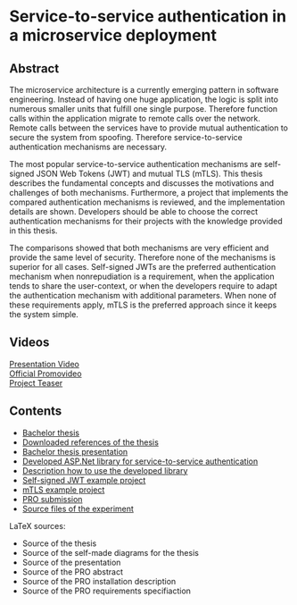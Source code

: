 # Service-to-service authentication in a microservice deployment 

## Abstract
The microservice architecture is a currently emerging pattern in software engineering.
Instead of having one huge application, the logic is split into numerous smaller units that fulfill one single purpose.
Therefore function calls within the application migrate to remote calls over the network.
Remote calls between the services have to provide mutual authentication to secure the system from spoofing.
Therefore service-to-service authentication mechanisms are necessary.  

The most popular service-to-service authentication mechanisms are self-signed JSON Web Tokens (JWT) and mutual TLS (mTLS).
This thesis describes the fundamental concepts and discusses the motivations and challenges of both mechanisms.
Furthermore, a project that implements the compared authentication mechanisms is reviewed, and the implementation details are shown.
Developers should be able to choose the correct authentication mechanisms for their projects with the knowledge provided in this thesis.  

The comparisons showed that both mechanisms are very efficient and provide the same level of security.
Therefore none of the mechanisms is superior for all cases.
Self-signed JWTs are the preferred authentication mechanism when nonrepudiation is a requirement, when the application tends to share the user-context, or when the developers require to adapt the authentication mechanism with additional parameters.
When none of these requirements apply, mTLS is the preferred approach since it keeps the system simple.

## Videos
[Presentation Video](https://filebox.fhooecloud.at/index.php/s/dd2rB84fWPjYeJ9)  
[Official Promovideo](https://drive.google.com/file/d/1kwnXZHeul1EyKZvslPQLISg2FJRT6bwO/view?usp=sharing)  
[Project Teaser](https://filebox.fhooecloud.at/index.php/s/DqLwGTbncibgM3n)  

## Contents
- [Bachelor thesis](Thesis/BA_Thesis_Ellmer.pdf)
- [Downloaded references of the thesis](Thesis/references)
- [Bachelor thesis presentation](Presentation/BA_Presentation_Ellmer.pdf)
- [Developed ASP.Net library for service-to-service authentication](Implementation/MutualAuthenticationLibrary)
- [Description how to use the developed library](Implementation/Installationsbeschreibung.pdf)
- [Self-signed JWT example project](Implementation/PRO-Abgabe/JWT)
- [mTLS example project](Implementation/PRO-Abgabe/JWT)
- [PRO submission](Implementation/PRO-Abgabe)
- [Source files of the experiment](Experiment)

LaTeX sources:
- Source of the thesis
- Source of the self-made diagrams for the thesis
- Source of the presentation
- Source of the PRO abstract
- Source of the PRO installation description
- Source of the PRO requirements specifiaction
